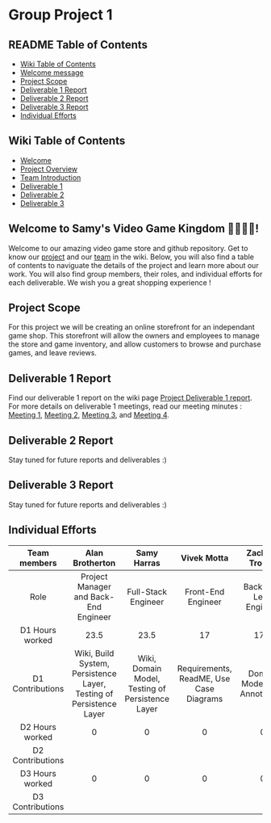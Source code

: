 # Group Project 1

## README Table of Contents
- [Wiki Table of Contents](https://github.com/McGill-ECSE321-Fall2024/project-group-1#wiki-table-of-contents)
- [Welcome message](https://github.com/McGill-ECSE321-Fall2024/project-group-1?tab=readme-ov-file#welcome-to-samys-video-game-kingdom-)  
- [Project Scope](https://github.com/McGill-ECSE321-Fall2024/project-group-1?tab=readme-ov-file#project-scope)  
- [Deliverable 1 Report](https://github.com/McGill-ECSE321-Fall2024/project-group-1?tab=readme-ov-file#deliverable-1-report)  
- [Deliverable 2 Report](https://github.com/McGill-ECSE321-Fall2024/project-group-1?tab=readme-ov-file#deliverable-2-report)  
- [Deliverable 3 Report](https://github.com/McGill-ECSE321-Fall2024/project-group-1?tab=readme-ov-file#deliverable-2-report)  
- [Individual Efforts](https://github.com/McGill-ECSE321-Fall2024/project-group-1?tab=readme-ov-file#deliverable-2-report)

## Wiki Table of Contents
- [Welcome](https://github.com/McGill-ECSE321-Fall2024/project-group-1?tab=readme-ov-file#welcome-to-samys-video-game-kingdom-)
- [Project Overview](https://github.com/McGill-ECSE321-Fall2024/project-group-1/wiki#project-introduction)
- [Team Introduction](https://github.com/McGill-ECSE321-Fall2024/project-group-1/wiki#team-introduction)
- [Deliverable 1](https://github.com/McGill-ECSE321-Fall2024/project-group-1/wiki/Deliverable-1)
- [Deliverable 2](https://github.com/McGill-ECSE321-Fall2024/project-group-1/wiki/Deliverable-2)
- [Deliverable 3](https://github.com/McGill-ECSE321-Fall2024/project-group-1/wiki/Deliverable-3)

## Welcome to Samy's Video Game Kingdom 🤴🏾🏰🐴!
Welcome to our amazing video game store and github repository. Get to know our [project](https://github.com/McGill-ECSE321-Fall2024/project-group-1/wiki#project-introduction) and our [team](https://github.com/McGill-ECSE321-Fall2024/project-group-1/wiki#team-introduction) in the wiki. Below, you will also find a table of contents to naviguate the details of the project and learn more about our work. You will also find group members, their roles, and individual efforts for each deliverable. We wish you a great shopping experience ! 

## Project Scope
For this project we will be creating an online storefront for an independant game shop. This storefront will allow the owners and employees to manage the store and game inventory, and allow customers to browse and purchase games, and leave reviews.  

## Deliverable 1 Report
Find our deliverable 1 report on the wiki page [Project Deliverable 1 report](https://github.com/McGill-ECSE321-Fall2024/project-group-1/wiki/Deliverable-1).  
For more details on deliverable 1 meetings, read our meeting minutes : [Meeting 1](https://github.com/McGill-ECSE321-Fall2024/project-group-1/wiki/Deliverable-1#meeting-1-thursday-september-19th-2024-1pm-3pm), [Meeting 2](https://github.com/McGill-ECSE321-Fall2024/project-group-1/wiki/Deliverable-1#meeting-2-tuesday-september-24th-2024-10am-12pm), [Meeting 3](https://github.com/McGill-ECSE321-Fall2024/project-group-1/wiki/Deliverable-1#meeting-3-thursday-october-3rd-2024-1pm-3pm), and [Meeting 4](https://github.com/McGill-ECSE321-Fall2024/project-group-1/wiki/Deliverable-1#meeting-4-friday-october-11th-2024-9am-12pm-infosys).  

## Deliverable 2 Report
Stay tuned for future reports and deliverables :)

## Deliverable 3 Report
Stay tuned for future reports and deliverables :)

## Individual Efforts
| Team members | Alan Brotherton    | Samy Harras    | Vivek Motta | Zachary Trouve | Ivan Zhang |
| :---:   | :---: | :---: | :---: |  :---: |  :---: |
| Role | Project Manager and Back-End Engineer   | Full-Stack Engineer   | Front-End Engineer | Back-End Lead Engineer | Front-End Lead Engineer |
| D1 Hours worked | 23.5   | 23.5   | 17 | 17.5 | 17 |
| D1 Contributions |  Wiki, Build System, Persistence Layer, Testing of Persistence Layer  |  Wiki, Domain Model, Testing of Persistence Layer   | Requirements, ReadME, Use Case Diagrams  | Domain Model, JPA Annotations | Requirements, ReadME, Use Case Diagrams |
| D2 Hours worked | 0   | 0   | 0 | 0 | 0 |
| D2 Contributions |    |    |  |  |  |
| D3 Hours worked | 0   | 0   | 0 | 0 | 0 |
| D3 Contributions |    |    |  |  |  |

